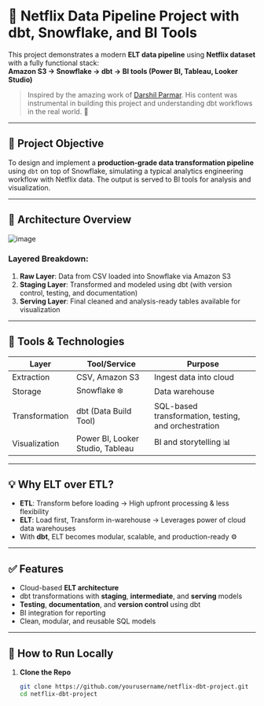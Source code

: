# 🍿 Netflix Data Pipeline Project with dbt, Snowflake, and BI Tools

This project demonstrates a modern **ELT data pipeline** using **Netflix dataset** with a fully functional stack:  
**Amazon S3 → Snowflake → dbt → BI tools (Power BI, Tableau, Looker Studio)**

> Inspired by the amazing work of [Darshil Parmar](https://github.com/darshilparmar). His content was instrumental in building this project and understanding dbt workflows in the real world. 🙌

---

## 🧠 Project Objective

To design and implement a **production-grade data transformation pipeline** using `dbt` on top of Snowflake, simulating a typical analytics engineering workflow with Netflix data. The output is served to BI tools for analysis and visualization.

---

## 📌 Architecture Overview

![image](https://github.com/user-attachments/assets/0876f781-73b5-44ed-adbc-a0c017a6aa9e)



### Layered Breakdown:
1. **Raw Layer**: Data from CSV loaded into Snowflake via Amazon S3
2. **Staging Layer**: Transformed and modeled using dbt (with version control, testing, and documentation)
3. **Serving Layer**: Final cleaned and analysis-ready tables available for visualization

---

## 🔧 Tools & Technologies

| Layer         | Tool/Service       | Purpose |
|---------------|--------------------|---------|
| Extraction    | CSV, Amazon S3     | Ingest data into cloud |
| Storage       | Snowflake ❄️       | Data warehouse |
| Transformation| dbt (Data Build Tool) | SQL-based transformation, testing, and orchestration |
| Visualization | Power BI, Looker Studio, Tableau | BI and storytelling 📊 |

---

## 💡 Why ELT over ETL?

- **ETL**: Transform before loading → High upfront processing & less flexibility  
- **ELT**: Load first, Transform in-warehouse → Leverages power of cloud data warehouses  
- With **dbt**, ELT becomes modular, scalable, and production-ready ⚙️

---

## ✅ Features

- Cloud-based **ELT architecture**
- dbt transformations with **staging**, **intermediate**, and **serving** models
- **Testing**, **documentation**, and **version control** using dbt
- BI integration for reporting
- Clean, modular, and reusable SQL models

---

## 🏁 How to Run Locally

1. **Clone the Repo**
   ```bash
   git clone https://github.com/yourusername/netflix-dbt-project.git
   cd netflix-dbt-project
